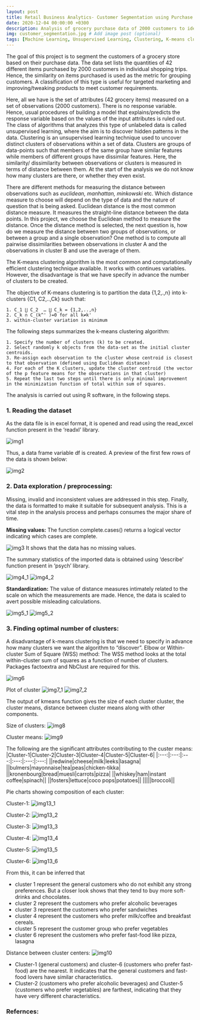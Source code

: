 ```yaml
---
layout: post
title: Retail Business Analytics- Customer Segmentation using Purchase Data
date: 2020-12-04 00:00:00 +0300
description: Analysis of grocery purchase data of 2000 customers to identify groups of customers with similar preferences
img: customer_segmentation.jpg # Add image post (optional)
tags: [Machine Learning, Unsupervised Learning, Clustering, K-means clustering] # add tag
---
```


The goal of this project is to segment the customers of a grocery store based on their purchase data. The data set lists the quantities of 42 different items purchased by 2000 customers in individual shopping trips. Hence, the similarity on items purchased is used as the metric for grouping customers. A classification of this type is useful for targeted marketing and improving/tweaking products to meet customer requirements. 

Here, all we have is the set of attributes (42 grocery items) measured on a set of observations (2000 customers). There is no response variable. Hence, usual procedures of building a model that explains/predicts the response variable based on the values of the input attributes is ruled out. The class of algorithms that analyzes this type of unlabeled data is called unsupervised learning, where the aim is to discover hidden patterns in the data. Clustering is an unsupervised learning technique used to uncover distinct clusters of observations within a set of data. Clusters are groups of data-points such that members of the same group have similar features while members of different groups have dissimilar features. Here, the similarity/ dissimilarity between observations or clusters is measured in terms of distance between them. At the start of the analysis we do not know how many clusters are there, or whether they even exist. 

There are different methods for measuring the distance between observations such as *euclidean, manhattan, minkowski* etc. Which distance measure to choose will depend on the type of data and the nature of question that is being asked. Euclidean distance is the most common distance measure. It measures the straight-line distance between the data points. 
In this project, we choose the Euclidean method to measure the distance. Once the distance method is selected, the next question is, how do we measure the distance between two groups of observations, or between a group and a single observation? One method is to compute all pairwise dissimilarities between observations in cluster A and the observations in cluster B and use the average of them. 

The K-means clustering algorithm is the most common and computationally efficient clustering technique available. It works with continues variables. However, the disadvantage is that we have specify in advance the number of clusters to be created.

The objective of K-means clustering is to partition the data {1,2,.,n} into k-clusters {C1, C2,..,Ck} such that:

	1. C_1 ⋃ C_2  … ⋃ C_k = {1,2,..,n}	
	2. C_k ∩ C_(k^' )=0 for all k≠k'	
	3. within-cluster variation is minimum
	
The following steps summarizes the k-means clustering algorithm:

	1. Specify the number of clusters (k) to be created. 	
	2. Select randomly k objects from the data-set as the initial cluster centroids.
	3. Re-assign each observation to the cluster whose centroid is closest to that observation (defined using Euclidean distance)
	4. For each of the K clusters, update the cluster centroid (the vector of the p feature means for the observations in that cluster)
	5. Repeat the last two steps until there is only minimal improvement in the minimization function of total within sum of squares.
	
The analysis is carried out using R software, in the following steps. 

### 1. Reading the dataset
As the data file is in excel format, it is opened and read using the read_excel function present in the ‘readxl’ library.

![img1]({{site.baseurl}}/assets/img/customer_segmentation/img1.png)

Thus, a data frame variable df is created. A preview of the first few rows of the data is shown below:

![img2]({{site.baseurl}}/assets/img/customer_segmentation/img2.png)

### 2. Data exploration / preprocessing:
Missing, invalid and inconsistent values are addressed in this step. Finally, the data is formatted to make it suitable for subsequent analysis. This is a vital step in the analysis process and perhaps consumes the major share of time. 

**Missing values:**
The function complete.cases() returns a logical vector indicating which cases are complete.

![img3]({{site.baseurl}}/assets/img/customer_segmentation/img3.png)
It shows that the data has no missing values. 

The summary statistics of the imported data is obtained using ‘describe’ function present in ‘psych’ library.

![img4_1]({{site.baseurl}}/assets/img/customer_segmentation/img4_1.png)
![img4_2]({{site.baseurl}}/assets/img/customer_segmentation/img4_2.png)

**Standardization:**
The value of distance measures intimately related to the scale on which the measurements are made. Hence, the data is scaled to avert possible misleading calculations.

![img5_1]({{site.baseurl}}/assets/img/customer_segmentation/img5_1.png)
![img5_2]({{site.baseurl}}/assets/img/customer_segmentation/img5_2.png)

### 3. Finding optimal number of clusters:
A disadvantage of k-means clustering is that we need to specify in advance how many clusters we want the algorithm to “discover”. 
Elbow or Within-cluster Sum of Square (WSS) method:
The WSS method looks at the total within-cluster sum of squares as a function of number of clusters. Packages factoextra and NbClust are required for this.

![img6]({{site.baseurl}}/assets/img/customer_segmentation/img6.png)

Plot of cluster
![img7_1]({{site.baseurl}}/assets/img/customer_segmentation/img7_1.png)
![img7_2]({{site.baseurl}}/assets/img/customer_segmentation/img7_2.png)

The output of kmeans function gives the size of each cluster cluster, the cluster means, distance between cluster means along with other components.

Size of clusters:
![img8]({{site.baseurl}}/assets/img/customer_segmentation/img8.png)

Cluster means:
![img9]({{site.baseurl}}/assets/img/customer_segmentation/img9.png)

The following are the significant attributes contributing to the custer means:
|Cluster-1|Cluster-2|Cluster-3|Cluster-4|Cluster-5|Cluster-6|
|:---:|:---:|:---:|:---:|:---:|:---:|
||redwine|cheese|milk|leeks|lasagna|
||bulmers|mayonnaise|tea|peas|chicken-tikka|
||kronenbourg|bread|muesli|carrots|pizza|
||whiskey|ham|instant coffee|spinach||
||fosters|lettuce|coco pops|potatoes||
|||||broccoli||


Pie charts showing composition of each cluster:

Cluster-1:
![img13_1]({{site.baseurl}}/assets/img/customer_segmentation/img13_1.png)

Cluster-2:
![img13_2]({{site.baseurl}}/assets/img/customer_segmentation/img13_2.png)

Cluster-3:
![img13_3]({{site.baseurl}}/assets/img/customer_segmentation/img13_3.png)

Cluster-4:
![img13_4]({{site.baseurl}}/assets/img/customer_segmentation/img13_4.png)

Cluster-5:
![img13_5]({{site.baseurl}}/assets/img/customer_segmentation/img13_5.png)

Cluster-6:
![img13_6]({{site.baseurl}}/assets/img/customer_segmentation/img13_6.png)

From this, it can be inferred that

* cluster 1 represent the general customers who do not exhibit any strong preferences. But a closer look shows that they tend to buy more soft-drinks and chocolates. 
* cluster 2  represent the customers who prefer alcoholic beverages
* cluster 3  represent the customers who prefer sandwiches
* cluster 4 represent the customers who prefer milk/coffee and breakfast cereals. 
* cluster 5 represent the customer group who prefer vegetables
* cluster 6 represent the customers who prefer fast-food like pizza, lasagna


Distance between cluster centers:
![img10]({{site.baseurl}}/assets/img/customer_segmentation/img10.png)

* Cluster-1 (general customers) and cluster-6 (customers who prefer fast-food) are the nearest. It indicates that the general customers and fast-food lovers have similar characteristics. 
* Cluster-2 (customers who prefer alcoholic beverages) and Cluster-5 (customers who prefer vegetables) are farthest, indicating that they have very different characteristics.

### Refernces:

